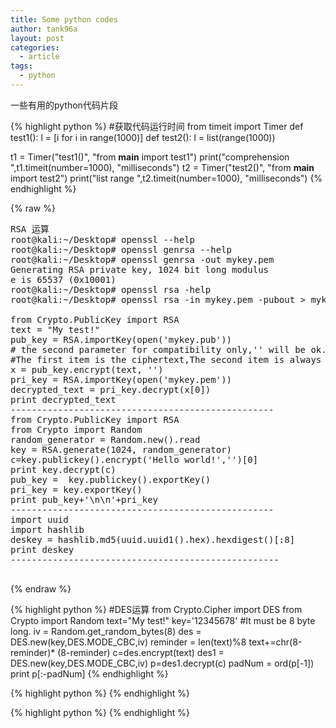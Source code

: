 ```yaml
---
title: Some python codes
author: tank96a
layout: post
categories:
  - article
tags:
  - python
---
```


一些有用的python代码片段

{% highlight python %}
#获取代码运行时间
from  timeit import Timer 
def test1():
    l = [i for i in range(1000)]
def test2():
    l = list(range(1000))
    
t1 = Timer("test1()", "from __main__ import test1")
print("comprehension ",t1.timeit(number=1000), "milliseconds")
t2 = Timer("test2()", "from __main__ import test2")
print("list range ",t2.timeit(number=1000), "milliseconds")
{% endhighlight %}


{% raw %}
<pre>
RSA 运算
root@kali:~/Desktop# openssl --help
root@kali:~/Desktop# openssl genrsa --help
root@kali:~/Desktop# openssl genrsa -out mykey.pem
Generating RSA private key, 1024 bit long modulus
e is 65537 (0x10001)
root@kali:~/Desktop# openssl rsa -help
root@kali:~/Desktop# openssl rsa -in mykey.pem -pubout > mykey.pub

from Crypto.PublicKey import RSA
text = "My test!"
pub_key = RSA.importKey(open('mykey.pub'))
# the second parameter for compatibility only,'' will be ok. Return a tuple with two items.
#The first item is the ciphertext,The second item is always None.
x = pub_key.encrypt(text, '')  
pri_key = RSA.importKey(open('mykey.pem'))
decrypted_text = pri_key.decrypt(x[0])
print decrypted_text
--------------------------------------------------
from Crypto.PublicKey import RSA
from Crypto import Random
random_generator = Random.new().read
key = RSA.generate(1024, random_generator)
c=key.publickey().encrypt('Hello world!','')[0]
print key.decrypt(c)
pub_key =  key.publickey().exportKey()
pri_key = key.exportKey()
print pub_key+'\n\n'+pri_key
--------------------------------------------------
import uuid
import hashlib
deskey = hashlib.md5(uuid.uuid1().hex).hexdigest()[:8]
print deskey
---------------------------------------------------

</pre>
{% endraw %}


{% highlight python %}
#DES运算
from Crypto.Cipher import DES
from Crypto import Random
text="My test!"
key='12345678' #It must be 8 byte long.
iv = Random.get_random_bytes(8)
des = DES.new(key,DES.MODE_CBC,iv)
reminder = len(text)%8
text+=chr(8-reminder)* (8-reminder)
c=des.encrypt(text)
des1 = DES.new(key,DES.MODE_CBC,iv)
p=des1.decrypt(c)
padNum = ord(p[-1])
print p[:-padNum]
{% endhighlight %}

{% highlight python %}
{% endhighlight %}

{% highlight python %}
{% endhighlight %}

